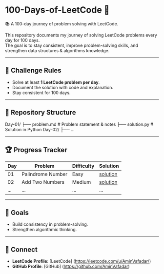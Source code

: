 # 100-Days-of-LeetCode 🚀
📚 A 100-day journey of problem solving with LeetCode.

This repository documents my journey of solving LeetCode problems every day for 100 days.  
The goal is to stay consistent, improve problem-solving skills, and strengthen data structures & algorithms knowledge.

---

## 📅 Challenge Rules
- Solve at least **1 LeetCode problem per day**.
- Document the solution with code and explanation.
- Stay consistent for 100 days.

---

## 📂 Repository Structure
Day-01/
├── problem.md # Problem statement & notes
├── solution.py # Solution in Python
Day-02/
├── ...

---

## 🏆 Progress Tracker

| Day | Problem | Difficulty | Solution |
|-----|----------|-------------|-----------|
| 01  | Palindrome Number | Easy | [solution](Day-01/solution.py) |
| 02  | Add Two Numbers | Medium | [solution](Day-02/solution.py) |
| ... | ... | ... | ... |

---

## 🎯 Goals
- Build consistency in problem-solving.
- Strengthen algorithmic thinking.

---

## 🔗 Connect
- **LeetCode Profile**: [LeetCode] (https://leetcode.com/u/AminVafadar/)
- **GitHub Profile**: [GitHub] (https://github.com/AminVafadar)
